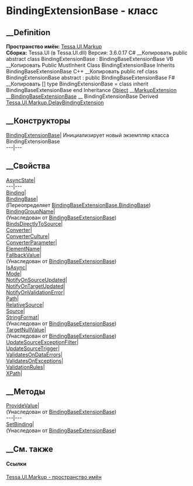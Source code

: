# BindingExtensionBase - класс
##  __Definition
 **Пространство имён:** [Tessa.UI.Markup](N_Tessa_UI_Markup.htm)  
 **Сборка:** Tessa.UI (в Tessa.UI.dll) Версия: 3.6.0.17
C# __Копировать
     public abstract class BindingExtensionBase : BindingBaseExtensionBase
VB __Копировать
     Public MustInherit Class BindingExtensionBase
    	Inherits BindingBaseExtensionBase
C++ __Копировать
     public ref class BindingExtensionBase abstract : public BindingBaseExtensionBase
F# __Копировать
     [<AbstractClassAttribute>]
    type BindingExtensionBase = 
        class
            inherit BindingBaseExtensionBase
        end
Inheritance
    [Object](https://learn.microsoft.com/dotnet/api/system.object) __[MarkupExtension](https://learn.microsoft.com/dotnet/api/system.windows.markup.markupextension) __[BindingBaseExtensionBase](T_Tessa_UI_Markup_BindingBaseExtensionBase.htm) __ BindingExtensionBase
Derived
[Tessa.UI.Markup.DelayBindingExtension](T_Tessa_UI_Markup_DelayBindingExtension.htm)
##  __Конструкторы
[BindingExtensionBase](M_Tessa_UI_Markup_BindingExtensionBase__ctor.htm)|
Инициализирует новый экземпляр класса BindingExtensionBase  
---|---  
##  __Свойства
[AsyncState](P_Tessa_UI_Markup_BindingExtensionBase_AsyncState.htm)|  
---|---  
[Binding](P_Tessa_UI_Markup_BindingExtensionBase_Binding.htm)|  
[BindingBase](P_Tessa_UI_Markup_BindingExtensionBase_BindingBase.htm)|  
(Переопределяет
[BindingBaseExtensionBase.BindingBase](P_Tessa_UI_Markup_BindingBaseExtensionBase_BindingBase.htm))  
[BindingGroupName](P_Tessa_UI_Markup_BindingBaseExtensionBase_BindingGroupName.htm)|  
(Унаследован от
[BindingBaseExtensionBase](T_Tessa_UI_Markup_BindingBaseExtensionBase.htm))  
[BindsDirectlyToSource](P_Tessa_UI_Markup_BindingExtensionBase_BindsDirectlyToSource.htm)|  
[Converter](P_Tessa_UI_Markup_BindingExtensionBase_Converter.htm)|  
[ConverterCulture](P_Tessa_UI_Markup_BindingExtensionBase_ConverterCulture.htm)|  
[ConverterParameter](P_Tessa_UI_Markup_BindingExtensionBase_ConverterParameter.htm)|  
[ElementName](P_Tessa_UI_Markup_BindingExtensionBase_ElementName.htm)|  
[FallbackValue](P_Tessa_UI_Markup_BindingBaseExtensionBase_FallbackValue.htm)|  
(Унаследован от
[BindingBaseExtensionBase](T_Tessa_UI_Markup_BindingBaseExtensionBase.htm))  
[IsAsync](P_Tessa_UI_Markup_BindingExtensionBase_IsAsync.htm)|  
[Mode](P_Tessa_UI_Markup_BindingExtensionBase_Mode.htm)|  
[NotifyOnSourceUpdated](P_Tessa_UI_Markup_BindingExtensionBase_NotifyOnSourceUpdated.htm)|  
[NotifyOnTargetUpdated](P_Tessa_UI_Markup_BindingExtensionBase_NotifyOnTargetUpdated.htm)|  
[NotifyOnValidationError](P_Tessa_UI_Markup_BindingExtensionBase_NotifyOnValidationError.htm)|  
[Path](P_Tessa_UI_Markup_BindingExtensionBase_Path.htm)|  
[RelativeSource](P_Tessa_UI_Markup_BindingExtensionBase_RelativeSource.htm)|  
[Source](P_Tessa_UI_Markup_BindingExtensionBase_Source.htm)|  
[StringFormat](P_Tessa_UI_Markup_BindingBaseExtensionBase_StringFormat.htm)|  
(Унаследован от
[BindingBaseExtensionBase](T_Tessa_UI_Markup_BindingBaseExtensionBase.htm))  
[TargetNullValue](P_Tessa_UI_Markup_BindingBaseExtensionBase_TargetNullValue.htm)|  
(Унаследован от
[BindingBaseExtensionBase](T_Tessa_UI_Markup_BindingBaseExtensionBase.htm))  
[UpdateSourceExceptionFilter](P_Tessa_UI_Markup_BindingExtensionBase_UpdateSourceExceptionFilter.htm)|  
[UpdateSourceTrigger](P_Tessa_UI_Markup_BindingExtensionBase_UpdateSourceTrigger.htm)|  
[ValidatesOnDataErrors](P_Tessa_UI_Markup_BindingExtensionBase_ValidatesOnDataErrors.htm)|  
[ValidatesOnExceptions](P_Tessa_UI_Markup_BindingExtensionBase_ValidatesOnExceptions.htm)|  
[ValidationRules](P_Tessa_UI_Markup_BindingExtensionBase_ValidationRules.htm)|  
[XPath](P_Tessa_UI_Markup_BindingExtensionBase_XPath.htm)|  
## __Методы
[ProvideValue](M_Tessa_UI_Markup_BindingBaseExtensionBase_ProvideValue.htm)|  
(Унаследован от
[BindingBaseExtensionBase](T_Tessa_UI_Markup_BindingBaseExtensionBase.htm))  
---|---  
[SetBinding](M_Tessa_UI_Markup_BindingBaseExtensionBase_SetBinding.htm)|  
(Унаследован от
[BindingBaseExtensionBase](T_Tessa_UI_Markup_BindingBaseExtensionBase.htm))  
##  __См. также
#### Ссылки
[Tessa.UI.Markup - пространство имён](N_Tessa_UI_Markup.htm)
